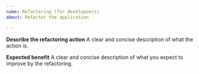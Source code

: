 ```yaml
---
name: Refactoring (for developoers)
about: Refactor the application

---
```


**Describe the refactoring action**
A clear and concise description of what the action is.

**Expected benefit**
A clear and concise description of what you expect to improve by the refactoring.
